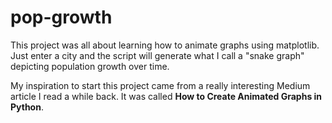 # pop-growth
This project was all about learning how to animate graphs using matplotlib. Just enter a city and the script will generate what I call a "snake graph" depicting population growth over time.

My inspiration to start this project came from a really interesting Medium article I read a while back. It was called **How to Create Animated Graphs in Python**.
